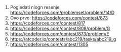 1. Pogledati nlogn resenje https://codeforces.com/problemset/problem/14/D 
2. Ovo prvo: https://codeforces.com/contest/873
3. https://codeforces.com/contest/817
4. https://codeforces.com/contest/808/problem/G
5. https://codeforces.com/contest/873/problem/E
6. https://atcoder.jp/contests/abc219/tasks/abc219_g
7. https://codeforces.com/contest/1305
